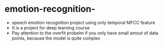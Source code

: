 # emotion-recognition-
- speech emotion recognition project using only temporal MFCC feature
- It is a project for deep learning course
- Pay attention to the overfit probelm if you only have small amout of data points, because the model is quite complex
